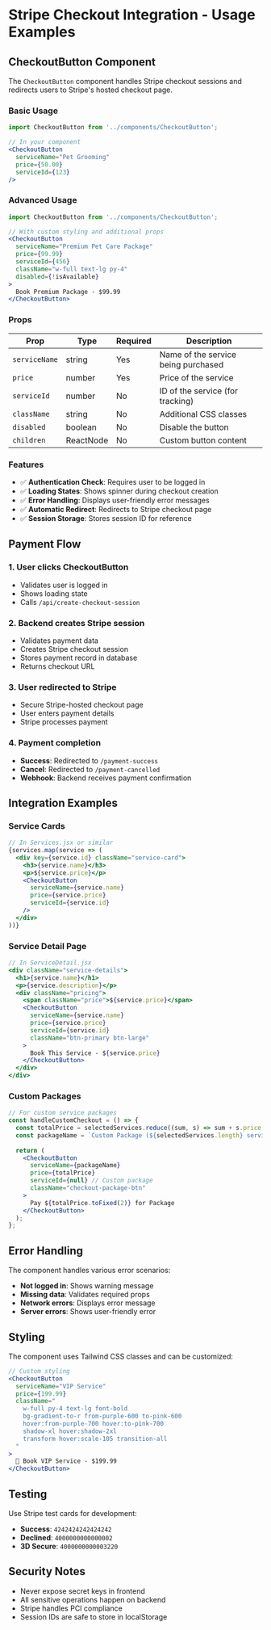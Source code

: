 # Stripe Checkout Integration - Usage Examples

## CheckoutButton Component

The `CheckoutButton` component handles Stripe checkout sessions and redirects users to Stripe's hosted checkout page.

### Basic Usage

```jsx
import CheckoutButton from '../components/CheckoutButton';

// In your component
<CheckoutButton
  serviceName="Pet Grooming"
  price={50.00}
  serviceId={123}
/>
```

### Advanced Usage

```jsx
import CheckoutButton from '../components/CheckoutButton';

// With custom styling and additional props
<CheckoutButton
  serviceName="Premium Pet Care Package"
  price={99.99}
  serviceId={456}
  className="w-full text-lg py-4"
  disabled={!isAvailable}
>
  Book Premium Package - $99.99
</CheckoutButton>
```

### Props

| Prop | Type | Required | Description |
|------|------|----------|-------------|
| `serviceName` | string | Yes | Name of the service being purchased |
| `price` | number | Yes | Price of the service |
| `serviceId` | number | No | ID of the service (for tracking) |
| `className` | string | No | Additional CSS classes |
| `disabled` | boolean | No | Disable the button |
| `children` | ReactNode | No | Custom button content |

### Features

- ✅ **Authentication Check**: Requires user to be logged in
- ✅ **Loading States**: Shows spinner during checkout creation
- ✅ **Error Handling**: Displays user-friendly error messages
- ✅ **Automatic Redirect**: Redirects to Stripe checkout page
- ✅ **Session Storage**: Stores session ID for reference

## Payment Flow

### 1. User clicks CheckoutButton
- Validates user is logged in
- Shows loading state
- Calls `/api/create-checkout-session`

### 2. Backend creates Stripe session
- Validates payment data
- Creates Stripe checkout session
- Stores payment record in database
- Returns checkout URL

### 3. User redirected to Stripe
- Secure Stripe-hosted checkout page
- User enters payment details
- Stripe processes payment

### 4. Payment completion
- **Success**: Redirected to `/payment-success`
- **Cancel**: Redirected to `/payment-cancelled`
- **Webhook**: Backend receives payment confirmation

## Integration Examples

### Service Cards
```jsx
// In Services.jsx or similar
{services.map(service => (
  <div key={service.id} className="service-card">
    <h3>{service.name}</h3>
    <p>${service.price}</p>
    <CheckoutButton
      serviceName={service.name}
      price={service.price}
      serviceId={service.id}
    />
  </div>
))}
```

### Service Detail Page
```jsx
// In ServiceDetail.jsx
<div className="service-details">
  <h1>{service.name}</h1>
  <p>{service.description}</p>
  <div className="pricing">
    <span className="price">${service.price}</span>
    <CheckoutButton
      serviceName={service.name}
      price={service.price}
      serviceId={service.id}
      className="btn-primary btn-large"
    >
      Book This Service - ${service.price}
    </CheckoutButton>
  </div>
</div>
```

### Custom Packages
```jsx
// For custom service packages
const handleCustomCheckout = () => {
  const totalPrice = selectedServices.reduce((sum, s) => sum + s.price, 0);
  const packageName = `Custom Package (${selectedServices.length} services)`;
  
  return (
    <CheckoutButton
      serviceName={packageName}
      price={totalPrice}
      serviceId={null} // Custom package
      className="checkout-package-btn"
    >
      Pay ${totalPrice.toFixed(2)} for Package
    </CheckoutButton>
  );
};
```

## Error Handling

The component handles various error scenarios:

- **Not logged in**: Shows warning message
- **Missing data**: Validates required props
- **Network errors**: Displays error message
- **Server errors**: Shows user-friendly error

## Styling

The component uses Tailwind CSS classes and can be customized:

```jsx
// Custom styling
<CheckoutButton
  serviceName="VIP Service"
  price={199.99}
  className="
    w-full py-4 text-lg font-bold
    bg-gradient-to-r from-purple-600 to-pink-600
    hover:from-purple-700 hover:to-pink-700
    shadow-xl hover:shadow-2xl
    transform hover:scale-105 transition-all
  "
>
  🌟 Book VIP Service - $199.99
</CheckoutButton>
```

## Testing

Use Stripe test cards for development:

- **Success**: `4242424242424242`
- **Declined**: `4000000000000002`
- **3D Secure**: `4000000000003220`

## Security Notes

- Never expose secret keys in frontend
- All sensitive operations happen on backend
- Stripe handles PCI compliance
- Session IDs are safe to store in localStorage

